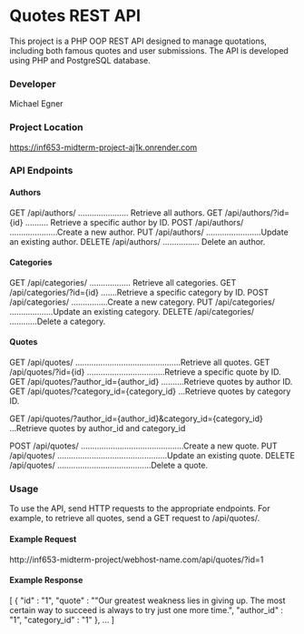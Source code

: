 # Quotes REST API


This project is a PHP OOP REST API designed to manage quotations, including both famous quotes and user submissions. 
The API is developed using PHP and PostgreSQL database.</P>

### Developer
Michael Egner

### Project Location
https://inf653-midterm-project-aj1k.onrender.com

### API Endpoints

#### Authors
GET /api/authors/ ...................... Retrieve all authors.
GET /api/authors/?id={id} .......... Retrieve a specific author by ID.
POST /api/authors/ .....................Create a new author.
PUT /api/authors/ ........................Update an existing author.
DELETE /api/authors/ ................ Delete an author.


#### Categories
GET /api/categories/ .................. Retrieve all categories.
GET /api/categories/?id={id} .......Retrieve a specific category by ID.
POST /api/categories/ ................Create a new category.
PUT /api/categories/ ...................Update an existing category.
DELETE /api/categories/ ............Delete a category.

#### Quotes
GET /api/quotes/ ..............................................Retrieve all quotes.
GET /api/quotes/?id={id} ..................................Retrieve a specific quote by ID.
GET /api/quotes/?author_id={author_id} ..........Retrieve quotes by author ID.
GET /api/quotes/?category_id={category_id} ...Retrieve quotes by category ID.

GET /api/quotes/?author_id={author_id}&category_id={category_id} ...Retrieve quotes by author_id and category_id

POST /api/quotes/ .............................................Create a new quote.
PUT /api/quotes/  ................................................Update an existing quote.
DELETE /api/quotes/ .........................................Delete a quote.

### Usage

To use the API, send HTTP requests to the appropriate endpoints. For example, to retrieve all quotes, 
send a GET request to /api/quotes/.

#### Example Request
http://inf653-midterm-project/webhost-name.com/api/quotes/?id=1

#### Example Response
[
       {
        "id" : "1",
        "quote" : ""Our greatest weakness lies in giving up. The most certain way to succeed is always to try just one more time.",
        "author_id" : "1",
        "category_id" : "1"
      },
      ...
]
